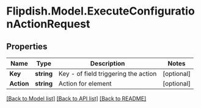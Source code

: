 # Flipdish.Model.ExecuteConfigurationActionRequest
## Properties

Name | Type | Description | Notes
------------ | ------------- | ------------- | -------------
**Key** | **string** | Key - of field triggering the action | [optional] 
**Action** | **string** | Action for element | [optional] 

[[Back to Model list]](../README.md#documentation-for-models) [[Back to API list]](../README.md#documentation-for-api-endpoints) [[Back to README]](../README.md)

